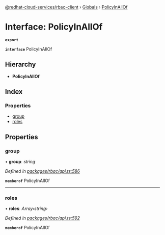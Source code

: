 [@redhat-cloud-services/rbac-client](../README.md) › [Globals](../globals.md) › [PolicyInAllOf](policyinallof.md)

# Interface: PolicyInAllOf

**`export`** 

**`interface`** PolicyInAllOf

## Hierarchy

* **PolicyInAllOf**

## Index

### Properties

* [group](policyinallof.md#group)
* [roles](policyinallof.md#roles)

## Properties

###  group

• **group**: *string*

*Defined in [packages/rbac/api.ts:586](https://github.com/RedHatInsights/javascript-clients/blob/master/packages/rbac/api.ts#L586)*

**`memberof`** PolicyInAllOf

___

###  roles

• **roles**: *Array‹string›*

*Defined in [packages/rbac/api.ts:592](https://github.com/RedHatInsights/javascript-clients/blob/master/packages/rbac/api.ts#L592)*

**`memberof`** PolicyInAllOf
